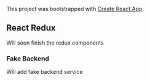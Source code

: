 This project was bootstrapped with [Create React App](https://github.com/facebook/create-react-app).

## React Redux
Will soon finish the redux components


### Fake Backend
Will add fake backend service